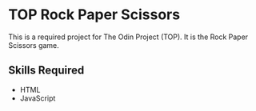 # TOP Rock Paper Scissors
This is a required project for The Odin Project (TOP). It is the Rock Paper Scissors game.

## Skills Required
- HTML
- JavaScript
